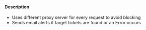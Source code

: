 #### Description
- Uses different proxy server for every request to avoid blocking 
- Sends email alerts if target tickets are found or an Error occurs
